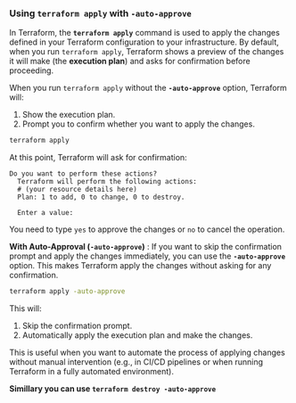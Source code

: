 ### **Using `terraform apply` with `-auto-approve`**

In Terraform, the **`terraform apply`** command is used to apply the changes defined in your Terraform configuration to your infrastructure. By default, when you run `terraform apply`, Terraform shows a preview of the changes it will make (the **execution plan**) and asks for confirmation before proceeding.

When you run `terraform apply` without the **`-auto-approve`** option, Terraform will:
1. Show the execution plan.
2. Prompt you to confirm whether you want to apply the changes.
   
```bash
terraform apply
```

At this point, Terraform will ask for confirmation:
```plaintext
Do you want to perform these actions? 
  Terraform will perform the following actions:
  # (your resource details here)
  Plan: 1 to add, 0 to change, 0 to destroy.
  
  Enter a value: 
```

You need to type `yes` to approve the changes or `no` to cancel the operation.

**With Auto-Approval (`-auto-approve`)** : If you want to skip the confirmation prompt and apply the changes immediately, you can use the **`-auto-approve`** option. This makes Terraform apply the changes without asking for any confirmation.

```bash
terraform apply -auto-approve
```

This will:
1. Skip the confirmation prompt.
2. Automatically apply the execution plan and make the changes.

This is useful when you want to automate the process of applying changes without manual intervention (e.g., in CI/CD pipelines or when running Terraform in a fully automated environment).

**Simillary you can use `terraform destroy -auto-approve`**
